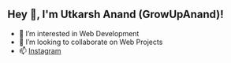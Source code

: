 ## Hey 👋, I'm Utkarsh Anand (GrowUpAnand)!
- 👀 I’m interested in Web Development
- 💞️ I’m looking to collaborate on Web Projects
- 📫 [Instagram](https://www.instagram.com/growupanand)
